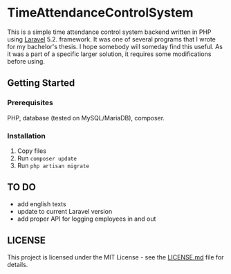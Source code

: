 # TimeAttendanceControlSystem
This is a simple time attendance control system backend written in PHP using [Laravel](https://laravel.com/) 5.2. framework. It was one of several programs that I wrote for my bachelor's thesis. I hope somebody will someday find this useful. As it was a part of a specific larger solution, it requires some modifications before using.

## Getting Started

### Prerequisites
PHP, database (tested on MySQL/MariaDB), composer.

### Installation
1. Copy files
2. Run `composer update`
3. Run `php artisan migrate`

## TO DO
* add english texts
* update to current Laravel version
* add proper API for logging employees in and out 

## LICENSE
This project is licensed under the MIT License - see the [LICENSE.md](LICENSE.md) file for details.
